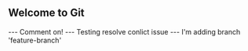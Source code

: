 ## Welcome to Git

--- Comment on!
--- Testing resolve conlict issue
--- I'm adding branch 
'feature-branch'
